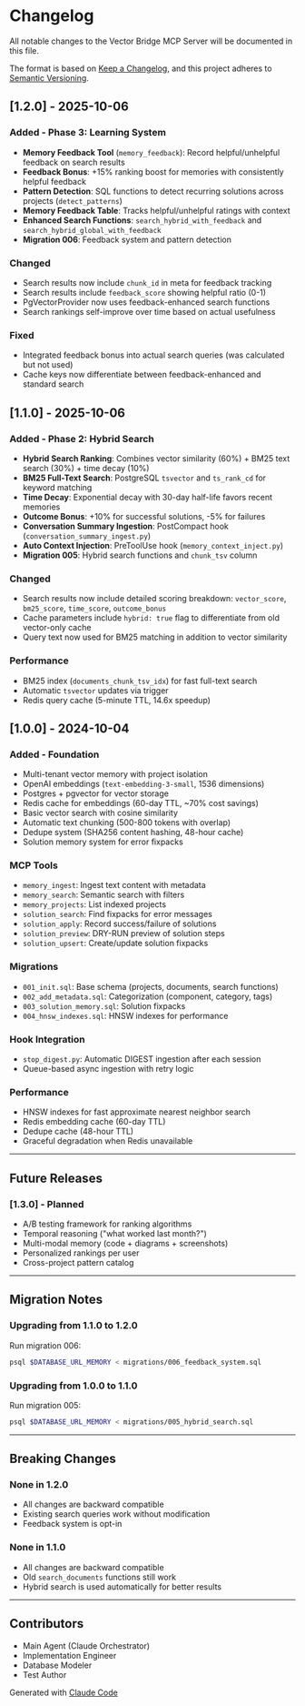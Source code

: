 # Changelog

All notable changes to the Vector Bridge MCP Server will be documented in this file.

The format is based on [Keep a Changelog](https://keepachangelog.com/en/1.0.0/),
and this project adheres to [Semantic Versioning](https://semver.org/spec/v2.0.0.html).

## [1.2.0] - 2025-10-06

### Added - Phase 3: Learning System
- **Memory Feedback Tool** (`memory_feedback`): Record helpful/unhelpful feedback on search results
- **Feedback Bonus**: +15% ranking boost for memories with consistently helpful feedback
- **Pattern Detection**: SQL functions to detect recurring solutions across projects (`detect_patterns`)
- **Memory Feedback Table**: Tracks helpful/unhelpful ratings with context
- **Enhanced Search Functions**: `search_hybrid_with_feedback` and `search_hybrid_global_with_feedback`
- **Migration 006**: Feedback system and pattern detection

### Changed
- Search results now include `chunk_id` in meta for feedback tracking
- Search results include `feedback_score` showing helpful ratio (0-1)
- PgVectorProvider now uses feedback-enhanced search functions
- Search rankings self-improve over time based on actual usefulness

### Fixed
- Integrated feedback bonus into actual search queries (was calculated but not used)
- Cache keys now differentiate between feedback-enhanced and standard search

## [1.1.0] - 2025-10-06

### Added - Phase 2: Hybrid Search
- **Hybrid Search Ranking**: Combines vector similarity (60%) + BM25 text search (30%) + time decay (10%)
- **BM25 Full-Text Search**: PostgreSQL `tsvector` and `ts_rank_cd` for keyword matching
- **Time Decay**: Exponential decay with 30-day half-life favors recent memories
- **Outcome Bonus**: +10% for successful solutions, -5% for failures
- **Conversation Summary Ingestion**: PostCompact hook (`conversation_summary_ingest.py`)
- **Auto Context Injection**: PreToolUse hook (`memory_context_inject.py`)
- **Migration 005**: Hybrid search functions and `chunk_tsv` column

### Changed
- Search results now include detailed scoring breakdown: `vector_score`, `bm25_score`, `time_score`, `outcome_bonus`
- Cache parameters include `hybrid: true` flag to differentiate from old vector-only cache
- Query text now used for BM25 matching in addition to vector similarity

### Performance
- BM25 index (`documents_chunk_tsv_idx`) for fast full-text search
- Automatic `tsvector` updates via trigger
- Redis query cache (5-minute TTL, 14.6x speedup)

## [1.0.0] - 2024-10-04

### Added - Foundation
- Multi-tenant vector memory with project isolation
- OpenAI embeddings (`text-embedding-3-small`, 1536 dimensions)
- Postgres + pgvector for vector storage
- Redis cache for embeddings (60-day TTL, ~70% cost savings)
- Basic vector search with cosine similarity
- Automatic text chunking (500-800 tokens with overlap)
- Dedupe system (SHA256 content hashing, 48-hour cache)
- Solution memory system for error fixpacks

### MCP Tools
- `memory_ingest`: Ingest text content with metadata
- `memory_search`: Semantic search with filters
- `memory_projects`: List indexed projects
- `solution_search`: Find fixpacks for error messages
- `solution_apply`: Record success/failure of solutions
- `solution_preview`: DRY-RUN preview of solution steps
- `solution_upsert`: Create/update solution fixpacks

### Migrations
- `001_init.sql`: Base schema (projects, documents, search functions)
- `002_add_metadata.sql`: Categorization (component, category, tags)
- `003_solution_memory.sql`: Solution fixpacks
- `004_hnsw_indexes.sql`: HNSW indexes for performance

### Hook Integration
- `stop_digest.py`: Automatic DIGEST ingestion after each session
- Queue-based async ingestion with retry logic

### Performance
- HNSW indexes for fast approximate nearest neighbor search
- Redis embedding cache (60-day TTL)
- Dedupe cache (48-hour TTL)
- Graceful degradation when Redis unavailable

---

## Future Releases

### [1.3.0] - Planned
- A/B testing framework for ranking algorithms
- Temporal reasoning ("what worked last month?")
- Multi-modal memory (code + diagrams + screenshots)
- Personalized rankings per user
- Cross-project pattern catalog

---

## Migration Notes

### Upgrading from 1.1.0 to 1.2.0
Run migration 006:
```bash
psql $DATABASE_URL_MEMORY < migrations/006_feedback_system.sql
```

### Upgrading from 1.0.0 to 1.1.0
Run migration 005:
```bash
psql $DATABASE_URL_MEMORY < migrations/005_hybrid_search.sql
```

---

## Breaking Changes

### None in 1.2.0
- All changes are backward compatible
- Existing search queries work without modification
- Feedback system is opt-in

### None in 1.1.0
- All changes are backward compatible
- Old `search_documents` functions still work
- Hybrid search is used automatically for better results

---

## Contributors

- Main Agent (Claude Orchestrator)
- Implementation Engineer
- Database Modeler
- Test Author

Generated with [Claude Code](https://claude.com/claude-code)
